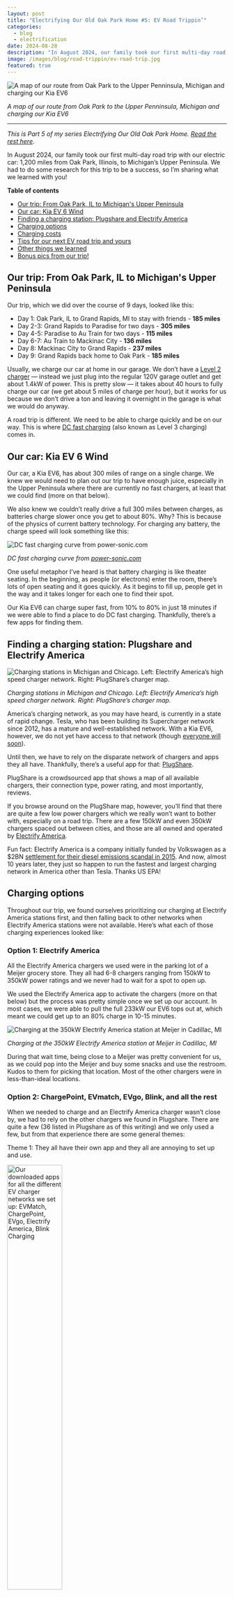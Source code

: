```yaml
---
layout: post
title: "Electrifying Our Old Oak Park Home #5: EV Road Trippin’"
categories: 
  - blog
  - electrification
date: 2024-08-28
description: "In August 2024, our family took our first multi-day road trip with our electric car: 1,200 miles from Oak Park, Illinois, to Michigan’s Upper Peninsula. We had to do some research for this trip to be a success, so I’m sharing what we learned with you!"
image: /images/blog/road-trippin/ev-road-trip.jpg
featured: true
---
```


<p><img class='img-responsive' src='/images/blog/road-trippin/ev-road-trip.jpg' alt='A map of our route from Oak Park to the Upper Penninsula, Michigan and charging our Kia EV6'></p>
<p class="text-center"><em>A map of our route from Oak Park to the Upper Penninsula, Michigan and charging our Kia EV6</em></p>

<hr />

_This is Part 5 of my series Electrifying Our Old Oak Park Home. [Read the rest here](/electrification/)._

In August 2024, our family took our first multi-day road trip with our electric car: 1,200 miles from Oak Park, Illinois, to Michigan’s Upper Peninsula. We had to do some research for this trip to be a success, so I’m sharing what we learned with you!

**Table of contents**

<ul>
   <li><a href="#our-trip">Our trip: From Oak Park, IL to Michigan's Upper Peninsula</a></li>
   <li><a href="#our-car">Our car: Kia EV 6 Wind</a></li>
   <li><a href="#finding-a-charging-station">Finding a charging station: Plugshare and Electrify America</a></li>
   <li><a href="#charging-options">Charging options</a></li>
   <li><a href="#charging-costs">Charging costs</a></li>
   <li><a href="#tips">Tips for our next EV road trip and yours</a></li>
   <li><a href="#other-things">Other things we learned</a></li>
   <li><a href="#bonus-pics">Bonus pics from our trip!</a></li>
</ul>

<h2 id="our-trip">Our trip: From Oak Park, IL to Michigan's Upper Peninsula</h2>

Our trip, which we did over the course of 9 days, looked like this:

* Day 1: Oak Park, IL to Grand Rapids, MI to stay with friends - **185 miles**
* Day 2-3: Grand Rapids to Paradise for two days - **305 miles**
* Day 4-5: Paradise to Au Train for two days - **115 miles**
* Day 6-7: Au Train to Mackinac City - **136 miles**
* Day 8: Mackinac City to Grand Rapids - **237 miles**
* Day 9: Grand Rapids back home to Oak Park - **185 miles**

Usually, we charge our car at home in our garage. We don’t have a [Level 2 charger](https://www.howtogeek.com/793471/ev-charger-levels-explained/) — instead we just plug into the regular 120V garage outlet and get about 1.4kW of power. This is pretty slow — it takes about 40 hours to fully charge our car (we get about 5 miles of charge per hour), but it works for us because we don’t drive a ton and leaving it overnight in the garage is what we would do anyway. 

A road trip is different. We need to be able to charge quickly and be on our way. This is where [DC fast charging](https://electrly.com/ev-charging-guide/what-is-dc-fast-charger-and-how-does-it-work) (also known as Level 3 charging) comes in.


<h2 id="our-car">Our car: Kia EV 6 Wind</h2>

Our car, a Kia EV6, has about 300 miles of range on a single charge. We knew we would need to plan out our trip to have enough juice, especially in the Upper Peninsula where there are currently no fast chargers, at least that we could find (more on that below). 

We also knew we couldn’t really drive a full 300 miles between charges, as batteries charge slower once you get to about 80%. Why? This is because of the physics of current battery technology. For charging any battery, the charge speed will look something like this:

<p><img class='img-responsive' src='/images/blog/road-trippin/dc-fast-charging-curve.jpg' alt='DC fast charging curve from power-sonic.com'></p>
<p class="text-center"><em>DC fast charging curve from <a href='https://www.power-sonic.com/blog/the-ultimate-guide-to-dc-fast-charging/'>power-sonic.com</a></em></p>

One useful metaphor I’ve heard is that battery charging is like theater seating. In the beginning, as people (or electrons) enter the room, there’s lots of open seating and it goes quickly. As it begins to fill up, people get in the way and it takes longer for each one to find their spot. 

Our Kia EV6 can charge super fast, from 10% to 80% in just 18 minutes if we were able to find a place to do DC fast charging. Thankfully, there’s a few apps for finding them.


<h2 id="finding-a-charging-station">Finding a charging station: Plugshare and Electrify America</h2>

<p><img class='img-responsive' src='/images/blog/road-trippin/charging-map.jpg' alt='Charging stations in Michigan and Chicago. Left: Electrify America’s high speed charger network. Right: PlugShare’s charger map.'></p>
<p class="text-center"><em>Charging stations in Michigan and Chicago. Left: Electrify America’s high speed charger network. Right: PlugShare’s charger map.</em></p>

America’s charging network, as you may have heard, is currently in a state of rapid change. Tesla, who has been building its Supercharger network since 2012, has a mature and well-established network. With a Kia EV6, however, we do not yet have access to that network (though [everyone will soon](https://en.wikipedia.org/wiki/Tesla_Supercharger#Connectors_and_interoperability)). 

Until then, we have to rely on the disparate network of chargers and apps they all have. Thankfully, there’s a useful app for that: [PlugShare](https://www.plugshare.com/).

PlugShare is a crowdsourced app that shows a map of all available chargers, their connection type, power rating, and most importantly, reviews.

If you browse around on the PlugShare map, however, you’ll find that there are quite a few low power chargers which we really won’t want to bother with, especially on a road trip. There are a few 150kW and even 350kW chargers spaced out between cities, and those are all owned and operated by [Electrify America](https://en.wikipedia.org/wiki/Electrify_America). 

Fun fact: Electrify America is a company initially funded by Volkswagen as a $2BN [settlement for their diesel emissions scandal in 2015](https://en.wikipedia.org/wiki/Volkswagen_emissions_scandal#Settlement). And now, almost 10 years later, they just so happen to run the fastest and largest charging network in America other than Tesla. Thanks US EPA!


<h2 id="charging-options">Charging options</h2>

Throughout our trip, we found ourselves prioritizing our charging at Electrify America stations first, and then falling back to other networks when Electrify America stations were not available. Here’s what each of those charging experiences looked like:


### Option 1: Electrify America

All the Electrify America chargers we used were in the parking lot of a Meijer grocery store. They all had 6-8 chargers ranging from 150kW to 350kW power ratings and we never had to wait for a spot to open up.

We used the Electrify America app to activate the chargers (more on that below) but the process was pretty simple once we set up our account. In most cases, we were able to pull the full 233kW our EV6 tops out at, which meant we could get up to an 80% charge in 10-15 minutes.

<p><img class='img-responsive' src='/images/blog/road-trippin/electrify-america.jpg' alt='Charging at the 350kW Electrify America station at Meijer in Cadillac, MI'></p>
<p class="text-center"><em>Charging at the 350kW Electrify America station at Meijer in Cadillac, MI</em></p>

During that wait time, being close to a Meijer was pretty convenient for us, as we could pop into the Meijer and buy some snacks and use the restroom. Kudos to them for picking that location. Most of the other chargers were in less-than-ideal locations.


### Option 2: ChargePoint, EVmatch, EVgo, Blink, and all the rest

When we needed to charge and an Electrify America charger wasn’t close by, we had to rely on the other chargers we found in Plugshare. There are quite a few (36 listed in Plugshare as of this writing) and we only used a few, but from that experience there are some general themes:

Theme 1: They all have their own app and they all are annoying to set up and use.

<p class="text-center"><img style="width:50%;" class="" src='/images/blog/road-trippin/ev-charging-apps.jpg' alt='Our downloaded apps for all the different EV charger networks we set up: EVMatch, ChargePoint, EVgo, Electrify America, Blink Charging'></p>
<p class="text-center"><em>Our downloaded apps for all the different EV charger networks we set up: EVMatch, ChargePoint, EVgo, Electrify America, Blink Charging</em></p>

Theme 2: They are located in random places like hotels and casinos, and there’s usually not much you can do while you wait to charge. Here’s us charging at the Odawa Casino in Mackinac City.

<p><img class='img-responsive' src='/images/blog/road-trippin/chargepoint-station.jpg' alt='Charging at the 125kW HiON station at Odawa Casino in Mackinac City, MI using the ChargePoint app'></p>
<p class="text-center"><em>Charging at the 125kW HiON station at Odawa Casino in Mackinac City, MI using the ChargePoint app</em></p>

### Option 3: Any outlet we could find

When we got up to Paradise and Au Train in the Upper Peninsula, we found that there were no Level 3 chargers close to us. As a result, we ended up just plugging our car into any regular outlet we could find while it was parked overnight to get about 50 miles of charge. It should be noted that Level 2 chargers are becoming more common in hotels and Airbnbs, though we weren’t able to get access to any on this trip.

In Paradise, we plugged into a light pole in our hotel parking lot. In Au Train, we were able to plug into the outside outlet at our AirBnb.

<p><img class='img-responsive' src='/images/blog/road-trippin/ev-charging.jpg' alt='Level 1 charging in a standard outlet with our Skysword Ⅱ Level 1-2 EV Charger'></p>
<p class="text-center"><em>Level 1 charging in a standard outlet with our <a href='https://www.amazon.com/gp/product/B075GJK2S9/ref=ppx_yo_dt_b_search_asin_title?ie=UTF8&psc=1'>Skysword Ⅱ Level 1-2 EV Charger</a></em></p>

Thankfully this worked out for us, and we planned ahead and made sure to charge up to 100% in Mackinac City before heading into the UP. 


<h2 id="charging-costs">Charging costs</h2>

All told, we did high speed charging at 6 spots. The total cost for this was $122.68. We also charged at a few regular outlets, but those didn’t cost us anything.


<table class='table table-bordered table-condensed'>
  <tr>
   <td><strong>Date</strong>
   </td>
   <td><strong>Provider</strong>
   </td>
   <td><strong>Location</strong>
   </td>
   <td><p style="text-align: right">
<strong>Max Charge</strong></p>

   </td>
   <td><p style="text-align: right">
<strong>kW</strong></p>

   </td>
   <td><p style="text-align: right">
<strong>Charge time</strong></p>

   </td>
   <td><p style="text-align: right">
<strong>Amount</strong></p>

   </td>
  </tr>
  <tr>
   <td><p style="text-align: right">
8/10/2024</p>

   </td>
   <td>Electrify America
   </td>
   <td>Hudsonville, MI
   </td>
   <td><p style="text-align: right">
236 kW</p>

   </td>
   <td><p style="text-align: right">
56.3</p>

   </td>
   <td><p style="text-align: right">
19 min</p>

   </td>
   <td><p style="text-align: right">
$10.57</p>

   </td>
  </tr>
  <tr>
   <td><p style="text-align: right">
8/11/2024</p>

   </td>
   <td>Electrify America
   </td>
   <td>Gaylord, MI
   </td>
   <td><p style="text-align: right">
236 kW</p>

   </td>
   <td><p style="text-align: right">
53.2</p>

   </td>
   <td><p style="text-align: right">
15 min</p>

   </td>
   <td><p style="text-align: right">
$31.58</p>

   </td>
  </tr>
  <tr>
   <td><p style="text-align: right">
8/12/2024</p>

   </td>
   <td>ChargePoint
   </td>
   <td>Mackinaw City, MI
   </td>
   <td><p style="text-align: right">
125 kW</p>

   </td>
   <td><p style="text-align: right">
34.8</p>

   </td>
   <td><p style="text-align: right">
44 min</p>

   </td>
   <td><p style="text-align: right">
$16.69</p>

   </td>
  </tr>
  <tr>
   <td><p style="text-align: right">
8/16/2024</p>

   </td>
   <td>ChargePoint
   </td>
   <td>Mackinaw City, MI
   </td>
   <td><p style="text-align: right">
125 kW</p>

   </td>
   <td><p style="text-align: right">
56.0</p>

   </td>
   <td><p style="text-align: right">
55 min</p>

   </td>
   <td><p style="text-align: right">
$26.87</p>

   </td>
  </tr>
  <tr>
   <td><p style="text-align: right">
8/18/2024</p>

   </td>
   <td>Electrify America
   </td>
   <td>Caddilac, MI
   </td>
   <td><p style="text-align: right">
186 kW</p>

   </td>
   <td><p style="text-align: right">
19.7</p>

   </td>
   <td><p style="text-align: right">
10 min</p>

   </td>
   <td><p style="text-align: right">
$11.69</p>

   </td>
  </tr>
  <tr>
   <td><p style="text-align: right">
8/19/2024</p>

   </td>
   <td>Electrify America
   </td>
   <td>Hudsonville, MI
   </td>
   <td><p style="text-align: right">
199 kW</p>

   </td>
   <td><p style="text-align: right">
42.7</p>

   </td>
   <td><p style="text-align: right">
20 min</p>

   </td>
   <td><p style="text-align: right">
$25.28</p>

   </td>
  </tr>
  <tr>
   <td><p style="text-align: right">
<strong>Total</strong></p>

   </td>
   <td>
   </td>
   <td>
   </td>
   <td>
   </td>
   <td><p style="text-align: right">
<strong>262.7</strong></p>

   </td>
   <td><p style="text-align: right">
<strong>2h 43 min</strong></p>

   </td>
   <td><p style="text-align: right">
<strong>$122.68</strong></p>

   </td>
  </tr>
</table>


By comparison, if we had made the same trip in our old car, a 2014 Honda CR-V that gets 26 miles per gallon, at $3.25/gallon for gas, this trip would have cost us $148.13. Not a huge savings for us - the real cost savings for owning an EV is [charging at home](https://www.forbes.com/home-improvement/garage/car-accessories/ev-home-charging-cost/).


<h2 id="tips">Tips for our next EV road trip and yours</h2>

We learned quite a bit on this trip! If you’re planning an EV road trip, keep these tips in mind:

* Plan out your trip and know where charging stations are on the way using Plugshare. 

* Download and set up the charging apps you know you’ll need ahead of time. Waiting to do this at the station on your phone is really frustrating. 

* Bring your home charging cable with you if you can so you can plug into outlets when you need to. 

* Set your EV battery to allow charging up to 100% for road trips. As EV owners, we’re told to keep our charge at 80% or below to preserve the life of the battery. For a road trip, having the ability to save that extra juice gives you more flexibility between charges. You can set it back to 80% when you get home.


<h2 id="other-things">Other things we learned</h2>


* **Electrify America is the best non-Tesla network**: As I said above, Electrify America had the fastest chargers in the most convenient locations and had the best user experience. I’ve read that others have had [challenges with broken or downgraded charging stations](https://www.youtube.com/watch?v=92w5doU68D8), but that was not our experience on this trip.

* **EV Charging apps suck**: There are dozens of different charging networks, and they each have their own terrible app you have to use. As a web developer, I can muddle through just about any form or system, but this is really an unnecessary burden being placed on EV owners. I can’t imagine non-tech savvy folks having an easy time with this, especially if you’re trying to do it on your phone while at a charging station. Thankfully, new regulations will be in place soon to require all charging stations to [allow tapping your card to pay without an app](https://blinkcharging.com/blog/understanding-the-federal-standards-for-the-nevi-program-and-buy-america-rules). This can’t happen soon enough! 

* **The EV charging standard is changing to NACS**: In 2023, the EV world coalesced around Tesla’s charging port, now known as the [North American Charging Standard (NACS)](https://en.wikipedia.org/wiki/North_American_Charging_Standard) and the Tesla Supercharger network is starting to [slowly open up to non-Tesla cars like ours](https://www.nytimes.com/2024/08/27/business/energy-environment/tesla-electric-vehicle-charging.html?unlocked_article_code=1.GE4.CFTZ.thQrPDH1QX10&smid=url-share). New EVs will come equipped with this plug type, and for cars like our EV6, adapters will become available for us to use the Supercharger network [beginning in 2025](https://www.caranddriver.com/news/a44388939/tesla-nacs-charging-network-compatibility/).

* **Not all EVs can charge at the same rate!** Our EV6 can charge up to 233kW. Some newer EVs like the Lucid Air, charge faster, and some like the Chevy Bolt and Ford Mustang Mach-E, charge much slower. Our trip would have been a bit more annoying if we had a slow-charging car. [Edmunds](https://www.edmunds.com/car-news/electric-car-charging.html) has a useful list of EV charging speeds.


<h2 id="bonus-pics">Bonus pics from our trip!</h2>

While this road trip was a fun learning experience, the real reason we did it was to enjoy the beauty of Michigan’s Upper Peninsula. Here’s a few photos from our very worthwhile trip!

<p><img class='img-responsive' src='/images/blog/road-trippin/tahquamenon-falls-mi.jpg' alt='Walking the Tahquamenon Falls, MI'></p>
<p class="text-center"><em>Walking the Tahquamenon Falls, MI</em></p>

<p><img class='img-responsive' src='/images/blog/road-trippin/paradise-mi.jpg' alt='Swimming in Paradise, MI'></p>
<p class="text-center"><em>Swimming in Paradise, MI</em></p>

<p><img class='img-responsive' src='/images/blog/road-trippin/pictured-rocks.jpg' alt='Pictured Rocks, Grand Island, MI'></p>
<p class="text-center"><em>Pictured Rocks, Grand Island, MI</em></p>

<p><img class='img-responsive' src='/images/blog/road-trippin/miners-beach-mi.jpg' alt='Pictured Rocks, Grand Island, MI'></p>
<p class="text-center"><em>Miners Beach, MI</em></p>

<p><img class='img-responsive' src='/images/blog/road-trippin/mackinack-island-biking.jpg' alt='Biking in Mackinac Island, MI'></p>
<p class="text-center"><em>Biking in Mackinac Island, MI</em></p>

<p><img class='img-responsive' src='/images/blog/road-trippin/ev-6-hud.jpg' alt='Our EV6 charged up and ready to go on our next adventure!'></p>
<p class="text-center"><em>Our EV6 charged up and ready to go on our next adventure!</em></p>

Special thanks to Aya O'Connor, Viktor Köves and Vien Nguyen for their help in editing this post!